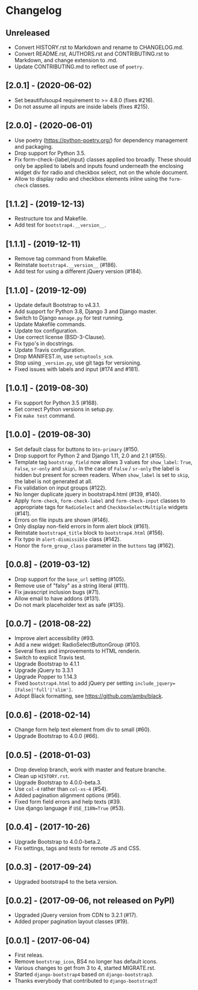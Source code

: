 # Changelog

## Unreleased

- Convert HISTORY.rst to Markdown and rename to CHANGELOG.md.
- Convert README.rst, AUTHORS.rst and CONTRIBUTING.rst to Markdown, and change extension to .md.
- Update CONTRIBUTING.md to reflect use of `poetry`.

## [2.0.1] - (2020-06-02)

-   Set beautifulsoup4 requirement to \>= 4.8.0 (fixes #216).
-   Do not assume all inputs are inside labels (fixes #215).

## [2.0.0] - (2020-06-01)

-   Use poetry (<https://python-poetry.org/>) for dependency management and packaging.
-   Drop support for Python 3.5.
-   Fix form-check-{label,input} classes applied too broadly. These should only be applied to labels and inputs found underneath the enclosing widget div for radio and checkbox select, not on the whole document.
-   Allow to display radio and checkbox elements inline using the `form-check` classes.

## [1.1.2] - (2019-12-13)

-   Restructure tox and Makefile.
-   Add test for `bootstrap4.__version__`.

## [1.1.1] - (2019-12-11)

-   Remove tag command from Makefile.
-   Reinstate `bootstrap4.__version__` (#186).
-   Add test for using a different jQuery version (#184).

## [1.1.0] - (2019-12-09)

-   Update default Bootstrap to v4.3.1.
-   Add support for Python 3.8, Django 3 and Django master.
-   Switch to Django `manage.py` for test running.
-   Update Makefile commands.
-   Update tox configuration.
-   Use correct license (BSD-3-Clause).
-   Fix typo's in docstrings.
-   Update Travis configuration.
-   Drop MANIFEST.in, use `setuptools_scm`.
-   Stop using `_version.py`, use git tags for versioning.
-   Fixed issues with labels and input (#174 and #181).

## [1.0.1] - (2019-08-30)

-   Fix support for Python 3.5 (#168).
-   Set correct Python versions in setup.py.
-   Fix `make test` command.

## [1.0.0] - (2019-08-30)

-   Set default class for buttons to `btn-primary` (#150.
-   Drop support for Python 2 and Django 1.11, 2.0 and 2.1 (#155).
-   Template tag `bootstrap_field` now allows 3 values for `show_label`: `True`, `False`, `sr-only` and `skip\`. In the case of `False` / `sr-only` the label is hidden but present for screen readers. When `show_label` is set to `skip`, the label is not generated at all.
-   Fix validation on input groups (#122).
-   No longer duplicate jquery in bootstrap4.html (#139, #140).
-   Apply `form-check`, `form-check-label` and `form-check-input` classes to appropriate tags for `RadioSelect` and `CheckboxSelectMultiple` widgets (#141).
-   Errors on file inputs are shown (#146).
-   Only display non-field errors in form alert block (#161).
-   Reinstate `bootstrap4_title` block to `bootstrap4.html` (#156).
-   Fix typo in `alert-dismissible` class (#142).
-   Honor the `form_group_class` parameter in the `buttons` tag (#162).

## [0.0.8] - (2019-03-12)

-   Drop support for the `base_url` setting (#105).
-   Remove use of \"falsy\" as a string literal (#111).
-   Fix javascript inclusion bugs (#71).
-   Allow email to have addons (#131).
-   Do not mark placeholder text as safe (#135).

## [0.0.7] - (2018-08-22)

-   Improve alert accessibility (#93.
-   Add a new widget: RadioSelectButtonGroup (#103.
-   Several fixes and improvements to HTML renderin.
-   Switch to explicit Travis test.
-   Upgrade Bootstrap to 4.1.1
-   Upgrade jQuery to 3.3.1
-   Upgrade Popper to 1.14.3
-   Fixed `bootstrap4.html` to add jQuery per setting `include_jquery=[False|'full'|'slim']`.
-   Adopt Black formatting, see <https://github.com/ambv/black>.

## [0.0.6] - (2018-02-14)

-   Change form help text element from div to small (#60).
-   Upgrade Bootstrap to 4.0.0 (#66).

## [0.0.5] - (2018-01-03)

-   Drop develop branch, work with master and feature branche.
-   Clean up `HISTORY.rst`.
-   Upgrade Bootstrap to 4.0.0-beta.3.
-   Use `col-4` rather than `col-xs-4` (#54).
-   Added pagination alignment options (#56).
-   Fixed form field errors and help texts (#39.
-   Use django language if `USE_I18N=True` (#53).

## [0.0.4] - (2017-10-26)

-   Upgrade Bootstrap to 4.0.0-beta.2.
-   Fix settings, tags and tests for remote JS and CSS.

## [0.0.3] - (2017-09-24)

-   Upgraded bootstrap4 to the beta version.

## [0.0.2] - (2017-09-06, not released on PyPI)

-   Upgraded jQuery version from CDN to 3.2.1 (#17).
-   Added proper pagination layout classes (#19).

## [0.0.1] - (2017-06-04)

-   First releas.
-   Remove `bootstrap_icon`, BS4 no longer has default icons.
-   Various changes to get from 3 to 4, started MIGRATE.rst.
-   Started `django-bootstrap4` based on `django-bootstrap3`.
-   Thanks everybody that contributed to `django-bootstrap3`!